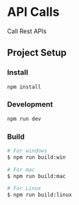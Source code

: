# API Calls

Call Rest APIs

## Project Setup

### Install

```bash
npm install
```

### Development

```bash
npm run dev
```

### Build

```bash
# For windows
$ npm run build:win

# For mac
$ npm run build:mac

# For Linux
$ npm run build:linux
```
